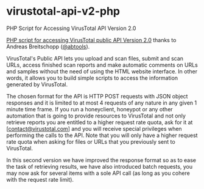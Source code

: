 # virustotal-api-v2-php
PHP Script for Accessing VirusTotal API Version 2.0

[PHP script for accessing VirusTotal public API Version 2.0](http://www.ab-weblog.com/en/php-script-for-accessing-virustotal-api-version-2-0/) thanks to Andreas Breitschopp ([@abtools](https://www.virustotal.com/user/abtools/])).

VirusTotal's Public API lets you upload and scan files, submit and scan URLs, access finished scan reports and make automatic comments on URLs and samples without the need of using the HTML website interface. In other words, it allows you to build simple scripts to access the information generated by VirusTotal.

The chosen format for the API is HTTP POST requests with JSON object responses and it is limited to at most 4 requests of any nature in any given 1 minute time frame. If you run a honeyclient, honeypot or any other automation that is going to provide resources to VirusTotal and not only retrieve reports you are entitled to a higher request rate quota, ask for it at [contact@virustotal.com] and you will receive special privileges when performing the calls to the API. Note that you will only have a higher request rate quota when asking for files or URLs that you previously sent to VirusTotal.

In this second version we have improved the response format so as to ease the task of retrieving results, we have also introduced batch requests, you may now ask for several items with a sole API call (as long as you cohere with the request rate limit).



